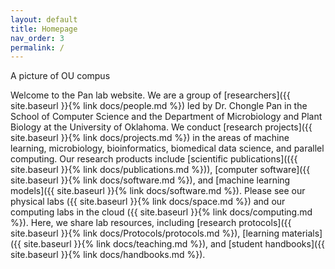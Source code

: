 ```yaml
---
layout: default
title: Homepage
nav_order: 3
permalink: /
---
```


A picture of OU compus


Welcome to the Pan lab website. We are a group of [researchers]({{ site.baseurl }}{% link docs/people.md %}) led by Dr. Chongle Pan in the School of Computer Science and the Department of Microbiology and Plant Biology at the University of Oklahoma. We conduct [research projects]({{ site.baseurl }}{% link docs/projects.md %}) in the areas of machine learning, microbiology, bioinformatics, biomedical data science, and parallel computing. Our research products include [scientific publications](({{ site.baseurl }}{% link docs/publications.md %})), [computer software]({{ site.baseurl }}{% link docs/software.md %}), and [machine learning models]({{ site.baseurl }}{% link docs/software.md %}). Please see our physical labs ({{ site.baseurl }}{% link docs/space.md %}) and our computing labs in the cloud ({{ site.baseurl }}{% link docs/computing.md %}). Here, we share lab resources, including [research protocols]({{ site.baseurl }}{% link docs/Protocols/protocols.md %}), [learning materials]({{ site.baseurl }}{% link docs/teaching.md %}), and [student handbooks]({{ site.baseurl }}{% link docs/handbooks.md %}).
